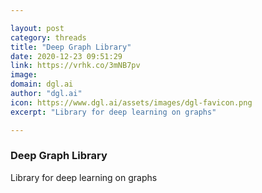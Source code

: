 ```yaml
---

layout: post
category: threads
title: "Deep Graph Library"
date: 2020-12-23 09:51:29
link: https://vrhk.co/3mNB7pv
image: 
domain: dgl.ai
author: "dgl.ai"
icon: https://www.dgl.ai/assets/images/dgl-favicon.png
excerpt: "Library for deep learning on graphs"

---
```


### Deep Graph Library

Library for deep learning on graphs